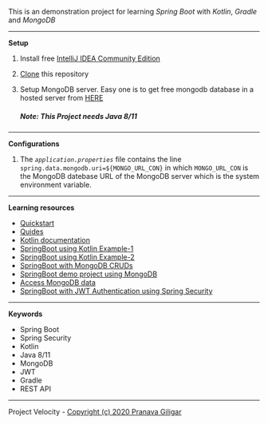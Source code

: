 This is an demonstration project for learning _Spring Boot_ with _Kotlin_, _Gradle_ and _MongoDB_

---

**Setup**
1. Install free [IntelliJ IDEA Community Edition](https://www.jetbrains.com/idea/download/#section=mac)
2. [Clone](https://github.com/pranavagiligar/demospring.git) this repository
3. Setup MongoDB server. Easy one is to get free mongodb database in a hosted server from [HERE](https://account.mongodb.com/account/login)

   ##### Note: This Project needs Java 8/11
    
---

**Configurations**
1. The _`application.properties`_ file contains the line
`spring.data.mongodb.uri=${MONGO_URL_CON}`
in which `MONGO_URL_CON` is the MongoDB datebase URL of the MongoDB server which is the system environment variable.
 
---

**Learning resources**
+ [Quickstart](https://spring.io/quickstart)
+ [Quides](https://spring.io/guides)
+ [Kotlin documentation](https://kotlinlang.org/docs/reference/)
+ [SpringBoot using Kotlin Example-1](https://spring.io/guides/tutorials/spring-boot-kotlin/)
+ [SpringBoot using Kotlin Example-2](https://developer.okta.com/blog/2019/09/17/build-a-spring-boot-kotlin-app)
+ [SpringBoot with MongoDB CRUDs](https://www.devglan.com/spring-boot/spring-boot-mongodb-crud)
+ [SpringBoot demo project using MongoDB](https://github.com/spring-guides/tut-spring-boot-kotlin)
+ [Access MongoDB data](https://spring.io/guides/gs/accessing-data-mongodb/)
+ [SpringBoot with JWT Authentication using Spring Security](https://auth0.com/blog/implementing-jwt-authentication-on-spring-boot/)

---

**Keywords**
+ Spring Boot 
+ Spring Security
+ Kotlin
+ Java 8/11
+ MongoDB
+ JWT
+ Gradle 
+ REST API

---

Project Velocity -
[Copyright (c) 2020 Pranava Giligar](https://github.com/pranavagiligar/velocity/blob/master/LICENSE)
